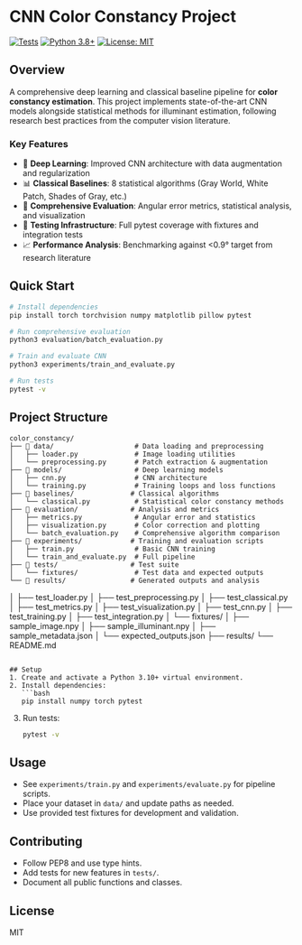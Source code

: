 # CNN Color Constancy Project

[![Tests](https://img.shields.io/badge/tests-passing-green.svg)](./tests/)
[![Python 3.8+](https://img.shields.io/badge/python-3.8%2B-blue.svg)](https://python.org)
[![License: MIT](https://img.shields.io/badge/License-MIT-yellow.svg)](LICENSE)

## Overview

A comprehensive deep learning and classical baseline pipeline for **color constancy estimation**. This project implements state-of-the-art CNN models alongside statistical methods for illuminant estimation, following research best practices from the computer vision literature.

### Key Features

- 🧠 **Deep Learning**: Improved CNN architecture with data augmentation and regularization
- 📊 **Classical Baselines**: 8 statistical algorithms (Gray World, White Patch, Shades of Gray, etc.)
- 🔬 **Comprehensive Evaluation**: Angular error metrics, statistical analysis, and visualization
- 🧪 **Testing Infrastructure**: Full pytest coverage with fixtures and integration tests
- 📈 **Performance Analysis**: Benchmarking against <0.9° target from research literature

## Quick Start

```bash
# Install dependencies
pip install torch torchvision numpy matplotlib pillow pytest

# Run comprehensive evaluation
python3 evaluation/batch_evaluation.py

# Train and evaluate CNN
python3 experiments/train_and_evaluate.py

# Run tests
pytest -v
```

## Project Structure

```
color_constancy/
├── 📁 data/                    # Data loading and preprocessing
│   ├── loader.py              # Image loading utilities
│   └── preprocessing.py       # Patch extraction & augmentation
├── 📁 models/                  # Deep learning models
│   ├── cnn.py                 # CNN architecture
│   └── training.py            # Training loops and loss functions
├── 📁 baselines/              # Classical algorithms
│   └── classical.py           # Statistical color constancy methods
├── 📁 evaluation/             # Analysis and metrics
│   ├── metrics.py             # Angular error and statistics
│   ├── visualization.py       # Color correction and plotting
│   └── batch_evaluation.py    # Comprehensive algorithm comparison
├── 📁 experiments/            # Training and evaluation scripts
│   ├── train.py               # Basic CNN training
│   └── train_and_evaluate.py  # Full pipeline
├── 📁 tests/                  # Test suite
│   └── fixtures/              # Test data and expected outputs
└── 📁 results/                # Generated outputs and analysis
```
│   ├── test_loader.py
│   ├── test_preprocessing.py
│   ├── test_classical.py
│   ├── test_metrics.py
│   ├── test_visualization.py
│   ├── test_cnn.py
│   ├── test_training.py
│   ├── test_integration.py
│   └── fixtures/
│       ├── sample_image.npy
│       ├── sample_illuminant.npy
│       ├── sample_metadata.json
│       └── expected_outputs.json
├── results/
└── README.md
```

## Setup
1. Create and activate a Python 3.10+ virtual environment.
2. Install dependencies:
   ```bash
   pip install numpy torch pytest
   ```
3. Run tests:
   ```bash
   pytest -v
   ```

## Usage
- See `experiments/train.py` and `experiments/evaluate.py` for pipeline scripts.
- Place your dataset in `data/` and update paths as needed.
- Use provided test fixtures for development and validation.

## Contributing
- Follow PEP8 and use type hints.
- Add tests for new features in `tests/`.
- Document all public functions and classes.

## License
MIT
